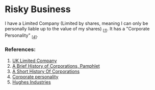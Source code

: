 # Risky Business

I have a Limited Company
(Limited by shares, meaning I can only be personally
liable up to the value of my shares)
<sub>[_[1](#ref1)_]</sub>.
It has a "Corporate Personality" <sub>[_[4](#ref4)_]</sub>.

### References:
1. <a id="ref1"></a>[UK Limited Company](https://www.gov.uk/business-legal-structures/limited-company)
2. <a id="ref2"></a>[A Brief History of Corporations, Pamphlet](http://freedompress.org.uk/store/products/a-brief-history-of-corporations/)
3. <a id="ref3"></a>[A Short History Of Corporations](http://newint.org/features/2002/07/05/history/)
4. <a id="ref4"></a>[Corporate personality](https://en.wikipedia.org/wiki/United_Kingdom_company_law#Corporate_personality)
5. <a id="ref5"></a>[Hughes Industries](http://hughesindustries.uk)
